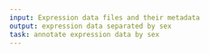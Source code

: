 ```yaml
---
input: Expression data files and their metadata
output: expression data separated by sex
task: annotate expression data by sex
---
```

